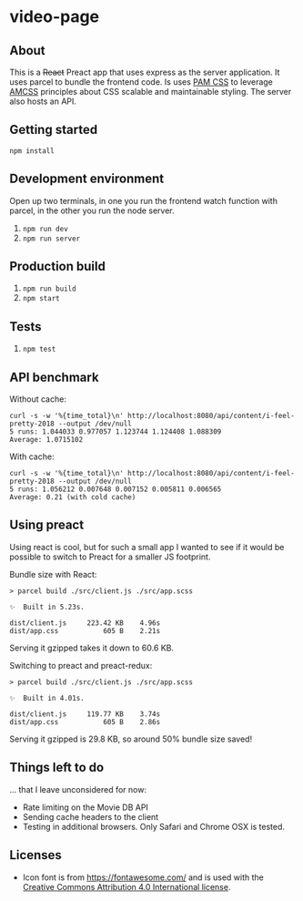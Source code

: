 # video-page

## About

This is a ~~React~~ Preact app that uses express as the server application. It uses parcel to bundle the frontend code. Is uses [PAM CSS](https://mrgreentech.github.io/pam/) to leverage [AMCSS](https://amcss.github.io/) principles about CSS scalable and maintainable styling. The server also hosts an API.

## Getting started

`npm install`

## Development environment

Open up two terminals, in one you run the frontend watch function with parcel, in the other you run the node server.

1. `npm run dev`
2. `npm run server`

## Production build

1. `npm run build`
2. `npm start`

## Tests

1. `npm test`

## API benchmark

Without cache:

```
curl -s -w '%{time_total}\n' http://localhost:8080/api/content/i-feel-pretty-2018 --output /dev/null
5 runs: 1.044033 0.977057 1.123744 1.124408 1.088309
Average: 1.0715102
```

With cache:

```
curl -s -w '%{time_total}\n' http://localhost:8080/api/content/i-feel-pretty-2018 --output /dev/null
5 runs: 1.056212 0.007648 0.007152 0.005811 0.006565
Average: 0.21 (with cold cache)
```

## Using preact

Using react is cool, but for such a small app I wanted to see if it would be possible to switch to Preact for a smaller JS footprint.

Bundle size with React:

```
> parcel build ./src/client.js ./src/app.scss

✨  Built in 5.23s.

dist/client.js     223.42 KB    4.96s
dist/app.css           605 B    2.21s
```

Serving it gzipped takes it down to 60.6 KB.

Switching to preact and preact-redux:

```
> parcel build ./src/client.js ./src/app.scss

✨  Built in 4.01s.

dist/client.js     119.77 KB    3.74s
dist/app.css           605 B    2.86s
```

Serving it gzipped is 29.8 KB, so around 50% bundle size saved!

## Things left to do

... that I leave unconsidered for now:

-   Rate limiting on the Movie DB API
-   Sending cache headers to the client
-   Testing in additional browsers. Only Safari and Chrome OSX is tested.

## Licenses

-   Icon font is from https://fontawesome.com/ and is used with the [Creative Commons Attribution 4.0 International license](https://fontawesome.com/license).
